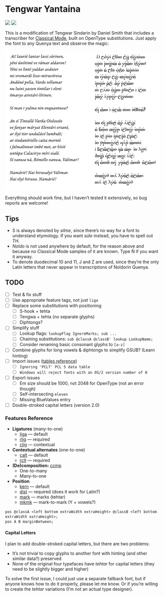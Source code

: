 # Tengwar Yantaina

[![](https://img.shields.io/badge/Download-Version_1.0-brightgreen.svg)](https://github.com/natewind/tengwar-yantaina/raw/master/yantaina.otf)
[![](https://img.shields.io/badge/Donate-Buy_me_a_coffee-yellow.svg)](https://www.buymeacoffee.com/natewind)

This is a modification of Tengwar Sindarin by Daniel Smith that includes a transcriber for [Classical Mode](https://at.boktypografen.se/teng_quenya.htm), built on OpenType substitutions. Just apply the font to any Quenya text and observe the magic:

![](example.png)

Everything should work fine, but I haven’t tested it extensively, so bug reports are welcome!

## Tips

* S is always denoted by *silme*, since there’s no way for a font to understand etymology. If you want *súle* instead, you have to spell out TH.
* *Noldo* is not used anywhere by default, for the reason above and because no Classical Mode samples of it are known. Type Ñ if you want it anyway.
* To denote duodecimal 10 and 11, J and Z are used, since they’re the only Latin letters that never appear in transcriptions of Noldorin Quenya.

## TODO

* [ ] Test & fix stuff
* [ ] Use appropriate feature tags, not just `liga`
* [ ] Replace some substitutions with positioning
	* [ ] S-hook + tehta
	* [ ] Tengwa + tehta (no separate glyphs)
	* [ ] Diphtongs?
* [ ] Simplify stuff
	* [ ] Lookup flags: `lookupFlag IgnoreMarks; sub ...`
	* [ ] Chaining substitutions: `sub @classA @classB' lookup LookupName;`
	* [ ] Consider renaming basic consonant glyphs to `[a-z]`
* [ ] Combine glyphs for long vowels & diphtongs to simplify GSUB? (Learn hinting)
* [ ] Import issues ([tables reference](https://simoncozens.github.io/fonts-and-layout/opentype.html))
	* [ ] `Ignoring 'PCLT' PCL 5 data table`
	* [ ] `Windows will reject fonts with an OS/2 version number of 0`
* [ ] Export issues
	* [ ] Em size should be 1000, not 2048 for OpenType (not an error though)
	* [ ] Self-intersecting `eleven`
	* [ ] Missing BlueValues entry
* [ ] Double-stroked capital letters (version 2.0)

### Features Reference

* **Ligatures** (many-to-one)
	* [liga](https://learn.microsoft.com/en-us/typography/opentype/spec/features_ko#liga) — default
	* [rlig](https://learn.microsoft.com/en-us/typography/opentype/spec/features_pt#rlig) — required
	* [clig](https://learn.microsoft.com/en-us/typography/opentype/spec/features_ae#clig) — contextual
* **Contextual alternates** (one-to-one)
	* [calt](https://learn.microsoft.com/en-us/typography/opentype/spec/features_ae#calt) — default
	* [rclt](https://learn.microsoft.com/en-us/typography/opentype/spec/features_pt#rclt) — required
* **(De)composition:** [ccmp](https://learn.microsoft.com/en-us/typography/opentype/spec/features_ae#ccmp)
	* One-to-many
	* Many-to-one
* **Position**
	* [kern](https://learn.microsoft.com/en-us/typography/opentype/spec/features_ko#kern) — default
	* [dist](https://learn.microsoft.com/en-us/typography/opentype/spec/features_ae#dist) — required (does it work for Latin?)
	* [mark](https://learn.microsoft.com/en-us/typography/opentype/spec/features_ko#mark) — marks (tehtar)
	* [mkmk](https://learn.microsoft.com/en-us/typography/opentype/spec/features_ko#mkmk) — mark-to-mark (Y + vowels?)

```fea
pos @classA <left bottom extraWidth extraHeight> @classB <left bottom extraWidth extraHeight>;
pos A B marginBetween;
```

#### Capital Letters

I plan to add double-stroked capital letters, but there are two problems:

* It’s not trivial to copy glyphs to another font with hinting (and other similar data?) preserved
* None of the original four typefaces have *tehtar* for capital letters (they need to be slightly bigger and higher)

To solve the first issue, I could just use a separate fallback font, but if anyone knows how to do it properly, please let me know. Or if you’re willing to create the *tehtar* variations (I’m not an actual type designer).
